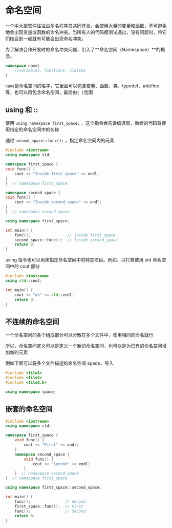 # 命名空间

一个中大型软件往往由多名程序员共同开发，会使用大量的变量和函数，不可避免地会出现变量或函数的命名冲突。当所有人的代码都测试通过，没有问题时，将它们结合到一起就有可能会出现命名冲突。

为了解决合作开发时的命名冲突问题，引入了**命名空间（Namespace）**的概念。

```cpp
namespace name{
    //variables, functions, classes
}
```

`name`是命名空间的名字，它里面可以包含变量、函数、类、typedef、#define 等，也可以再包含命名空间，最后由`{ }`包围

## using 和 :: 

使用 `using namespace first_space;` ，这个指令会告诉编译器，后续的代码将使用指定的命名空间中的名称

通过 `second_space::func();` ，指定命名空间内的元素

```cpp
#include <iostream>
using namespace std;

namespace first_space {
void func() {
    cout << "Inside first_space" << endl;
}
}  // namespace first_space

namespace second_space {
void func() {
    cout << "Inside second_space" << endl;
}
}  // namespace second_space

using namespace first_space;

int main() {
    func();                // Inside first_space
    second_space::func();  // Inside second_space
    return 0;
}
```

using 指令也可以用来指定命名空间中的特定项目。例如，只打算使用 std 命名空间中的 cout 部分

```cpp
#include <iostream>
using std::cout;

int main() {
    cout << "ok" << std::endl;
    return 0;
}
```

## 不连续的命名空间

一个命名空间的各个组成部分可以分散在多个文件中，使用相同的命名就行

所以，命名空间定义可以是定义一个新的命名空间，也可以是为已有的命名空间增加新的元素

例如下面可以将多个文件描述的命名空间 space，导入

```cpp
#include <file1>
#include <file2>
#include <file3.h>

using namespace space;
```

## 嵌套的命名空间

```cpp
#include <iostream>
using namespace std;

namespace first_space {
    void func() {
        cout << "First" << endl;
    }
    namespace second_space {
        void func() {
            cout << "Second" << endl;
        }
    }  // namespace second_space
}  // namespace first_space

using namespace first_space::second_space;

int main() {
    func();               // Second
    first_space::func();  // First
    func();               // Second
    return 0;
}
```

